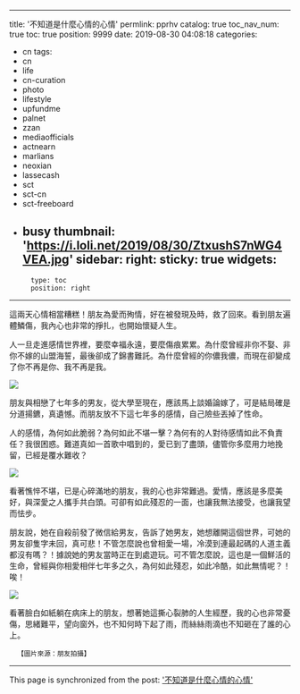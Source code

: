 
---
title: '不知道是什麼心情的心情'
permlink: pprhv
catalog: true
toc_nav_num: true
toc: true
position: 9999
date: 2019-08-30 04:08:18
categories:
- cn
tags:
- cn
- life
- cn-curation
- photo
- lifestyle
- upfundme
- palnet
- zzan
- mediaofficials
- actnearn
- marlians
- neoxian
- lassecash
- sct
- sct-cn
- sct-freeboard
- busy
thumbnail: 'https://i.loli.net/2019/08/30/ZtxushS7nWG4VEA.jpg'
sidebar:
    right:
        sticky: true
widgets:
    -
        type: toc
        position: right
---


這兩天心情相當糟糕！朋友為愛而殉情，好在被發現及時，救了回來。看到朋友遍體鱗傷，我內心也非常的掙扎，也開始懷疑人生。

人一旦走進感情世界裡，要麼幸福永遠，要麼傷痕累累。為什麼曾經非你不娶、非你不嫁的山盟海誓，最後卻成了錦書難託。為什麼曾經的你儂我儂，而現在卻變成了你不再是你、我不再是我。


![](https://i.loli.net/2019/08/30/ZtxushS7nWG4VEA.jpg)


朋友與相戀了七年多的男友，從大學至現在，應該馬上談婚論嫁了，可是結局確是分道揚鑣，真遺憾。而朋友放不下這七年多的感情，自己險些丟掉了性命。

人的感情，為何如此脆弱？為何如此不堪一擊？為何有的人對待感情如此不負責任？我很困惑。難道真如一首歌中唱到的，愛已到了盡頭，儘管你多麼用力地挽留，已經是覆水難收？


![](https://i.loli.net/2019/08/30/xf94uGRhVdsp3PZ.jpg)


看著憔悴不堪，已是心碎滿地的朋友，我的心也非常難過。愛情，應該是多麼美好，與深愛之人攜手共白頭。可卻有如此殘忍的一面，也讓我無法接受，也讓我望而怯步。

朋友說，她在自殺前發了微信給男友，告訴了她男友，她想離開這個世界，可她的男友卻隻字未回，真可悲！不管怎麼說也曾相愛一場，冷漠到連最起碼的人道主義都沒有嗎？！據說她的男友當時正在到處遊玩。可不管怎麼說，這也是一個鮮活的生命，曾經與你相愛相伴七年多之久，為何如此殘忍，如此冷酷，如此無情呢？！唉！


![](https://i.loli.net/2019/08/30/Tnwu23tv6fD4B9E.jpg)


看著臉白如紙躺在病床上的朋友，想著她這撕心裂肺的人生經歷，我的心也非常憂傷，思緒難平，望向窗外，也不知何時下起了雨，而絲絲雨滴也不知砸在了誰的心上。

      【圖片來源：朋友拍攝】

- - -

This page is synchronized from the post: ['不知道是什麼心情的心情'](https://steemit.com/@sunai/pprhv)
